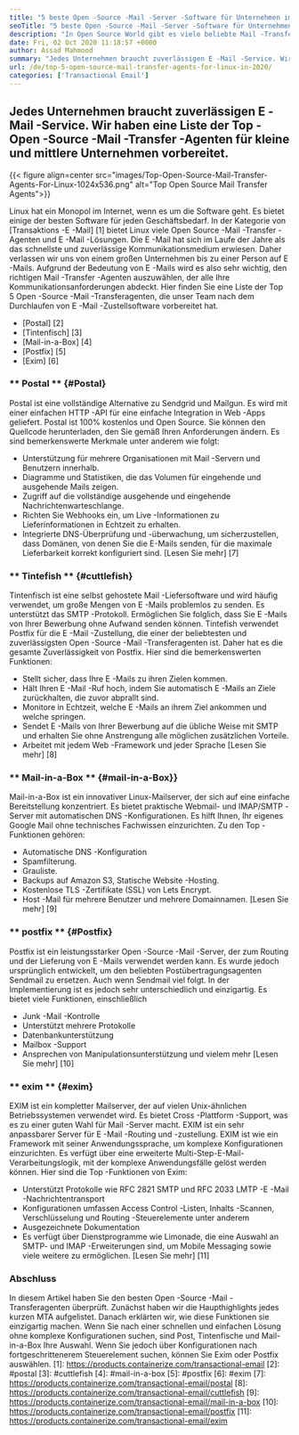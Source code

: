 ```yaml
---
title: "5 beste Open -Source -Mail -Server -Software für Unternehmen im Jahr 2020" 
seoTitle: "5 beste Open -Source -Mail -Server -Software für Unternehmen im Jahr 2020" 
description: "In Open Source World gibt es viele beliebte Mail -Transfer -Agenten, um Ihren eigenen E -Mail -Service wie Google Mail einzurichten. Wir haben die Top 5 Mail -Server in die engere Wahl gezogen." 
date: Fri, 02 Oct 2020 11:18:57 +0000
author: Assad Mahmood
summary: "Jedes Unternehmen braucht zuverlässigen E -Mail -Service. Wir haben eine Liste der Top -Open -Source -Mail -Transfer -Agenten für kleine und mittlere Unternehmen vorbereitet." 
url: /de/top-5-open-source-mail-transfer-agents-for-linux-in-2020/
categories: ['Transactional Email']
---
```


## Jedes Unternehmen braucht zuverlässigen E -Mail -Service. Wir haben eine Liste der Top -Open -Source -Mail -Transfer -Agenten für kleine und mittlere Unternehmen vorbereitet.

{{< figure align=center src="images/Top-Open-Source-Mail-Transfer-Agents-For-Linux-1024x536.png" alt="Top Open Source Mail Transfer Agents">}}

Linux hat ein Monopol im Internet, wenn es um die Software geht. Es bietet einige der besten Software für jeden Geschäftsbedarf. In der Kategorie von [Transaktions -E -Mail] [1] bietet Linux viele Open Source -Mail -Transfer -Agenten und E -Mail -Lösungen.
Die E -Mail hat sich im Laufe der Jahre als das schnellste und zuverlässige Kommunikationsmedium erwiesen. Daher verlassen wir uns von einem großen Unternehmen bis zu einer Person auf E -Mails. Aufgrund der Bedeutung von E -Mails wird es also sehr wichtig, den richtigen Mail -Transfer -Agenten auszuwählen, der alle Ihre Kommunikationsanforderungen abdeckt.
Hier finden Sie eine Liste der Top 5 Open -Source -Mail -Transferagenten, die unser Team nach dem Durchlaufen von E -Mail -Zustellsoftware vorbereitet hat.
  * [Postal] [2]
  * [Tintenfisch] [3]
  * [Mail-in-a-Box] [4]
  * [Postfix] [5]
  * [Exim] [6]

### ** Postal ** {#Postal}
Postal ist eine vollständige Alternative zu Sendgrid und Mailgun. Es wird mit einer einfachen HTTP -API für eine einfache Integration in Web -Apps geliefert. Postal ist 100% kostenlos und Open Source. Sie können den Quellcode herunterladen, den Sie gemäß Ihren Anforderungen ändern.
Es sind bemerkenswerte Merkmale unter anderem wie folgt:
  * Unterstützung für mehrere Organisationen mit Mail -Servern und Benutzern innerhalb.
  * Diagramme und Statistiken, die das Volumen für eingehende und ausgehende Mails zeigen.
  * Zugriff auf die vollständige ausgehende und eingehende Nachrichtenwarteschlange.
  * Richten Sie Webhooks ein, um Live -Informationen zu Lieferinformationen in Echtzeit zu erhalten.
  * Integrierte DNS-Überprüfung und -überwachung, um sicherzustellen, dass Domänen, von denen Sie die E-Mails senden, für die maximale Lieferbarkeit korrekt konfiguriert sind.
    [Lesen Sie mehr] [7]

### ** Tintefish ** {#cuttlefish}
Tintenfisch ist eine selbst gehostete Mail -Liefersoftware und wird häufig verwendet, um große Mengen von E -Mails problemlos zu senden. Es unterstützt das SMTP -Protokoll. Ermöglichen Sie folglich, dass Sie E -Mails von Ihrer Bewerbung ohne Aufwand senden können. Tintefish verwendet Postfix für die E -Mail -Zustellung, die einer der beliebtesten und zuverlässigsten Open -Source -Mail -Transferagenten ist. Daher hat es die gesamte Zuverlässigkeit von Postfix.
Hier sind die bemerkenswerten Funktionen:
  * Stellt sicher, dass Ihre E -Mails zu ihren Zielen kommen.
  * Hält Ihren E -Mail -Ruf hoch, indem Sie automatisch E -Mails an Ziele zurückhalten, die zuvor abprallt sind.
  * Monitore in Echtzeit, welche E -Mails an ihrem Ziel ankommen und welche springen.
  * Sendet E -Mails von Ihrer Bewerbung auf die übliche Weise mit SMTP und erhalten Sie ohne Anstrengung alle möglichen zusätzlichen Vorteile.
  * Arbeitet mit jedem Web -Framework und jeder Sprache
    [Lesen Sie mehr] [8]

### ** Mail-in-a-Box ** {#mail-in-a-Box}}
Mail-in-a-Box ist ein innovativer Linux-Mailserver, der sich auf eine einfache Bereitstellung konzentriert. Es bietet praktische Webmail- und IMAP/SMTP -Server mit automatischen DNS -Konfigurationen. Es hilft Ihnen, Ihr eigenes Google Mail ohne technisches Fachwissen einzurichten. Zu den Top -Funktionen gehören:
  * Automatische DNS -Konfiguration
  * Spamfilterung.
  * Grauliste.
  * Backups auf Amazon S3, Statische Website -Hosting.
  * Kostenlose TLS -Zertifikate (SSL) von Lets Encrypt.
  * Host -Mail für mehrere Benutzer und mehrere Domainnamen.
    [Lesen Sie mehr] [9]

### ** postfix ** {#Postfix}
Postfix ist ein leistungsstarker Open -Source -Mail -Server, der zum Routing und der Lieferung von E -Mails verwendet werden kann. Es wurde jedoch ursprünglich entwickelt, um den beliebten Postübertragungsagenten Sendmail zu ersetzen. Auch wenn Sendmail viel folgt. In der Implementierung ist es jedoch sehr unterschiedlich und einzigartig. Es bietet viele Funktionen, einschließlich
  * Junk -Mail -Kontrolle
  * Unterstützt mehrere Protokolle
  * Datenbankunterstützung
  * Mailbox -Support
  * Ansprechen von Manipulationsunterstützung und vielem mehr
    [Lesen Sie mehr] [10]

### ** exim ** {#exim}
EXIM ist ein kompletter Mailserver, der auf vielen Unix-ähnlichen Betriebssystemen verwendet wird. Es bietet Cross -Plattform -Support, was es zu einer guten Wahl für Mail -Server macht. EXIM ist ein sehr anpassbarer Server für E -Mail -Routing und -zustellung. EXIM ist wie ein Framework mit seiner Anwendungssprache, um komplexe Konfigurationen einzurichten. Es verfügt über eine erweiterte Multi-Step-E-Mail-Verarbeitungslogik, mit der komplexe Anwendungsfälle gelöst werden können. Hier sind die Top -Funktionen von Exim:
  * Unterstützt Protokolle wie RFC 2821 SMTP und RFC 2033 LMTP -E -Mail -Nachrichtentransport
  * Konfigurationen umfassen Access Control -Listen, Inhalts -Scannen, Verschlüsselung und Routing -Steuerelemente unter anderem
  * Ausgezeichnete Dokumentation
  * Es verfügt über Dienstprogramme wie Limonade, die eine Auswahl an SMTP- und IMAP -Erweiterungen sind, um Mobile Messaging sowie viele weitere zu ermöglichen.
    [Lesen Sie mehr] [11]

### Abschluss
In diesem Artikel haben Sie den besten Open -Source -Mail -Transferagenten überprüft. Zunächst haben wir die Haupthighlights jedes kurzen MTA aufgelistet. Danach erklärten wir, wie diese Funktionen sie einzigartig machen. Wenn Sie nach einer schnellen und einfachen Lösung ohne komplexe Konfigurationen suchen, sind Post, Tintenfische und Mail-in-a-Box Ihre Auswahl. Wenn Sie jedoch über Konfigurationen nach fortgeschrittenerem Steuerelement suchen, können Sie Exim oder Postfix auswählen.
[1]: https://products.containerize.com/transactional-email
[2]: #postal
[3]: #cuttlefish
[4]: #mail-in-a-box
[5]: #postfix
[6]: #exim
[7]: https://products.containerize.com/transactional-email/postal
[8]: https://products.containerize.com/transactional-email/cuttlefish
[9]: https://products.containerize.com/transactional-email/mail-in-a-box
[10]: https://products.containerize.com/transactional-email/postfix
[11]: https://products.containerize.com/transactional-email/exim

